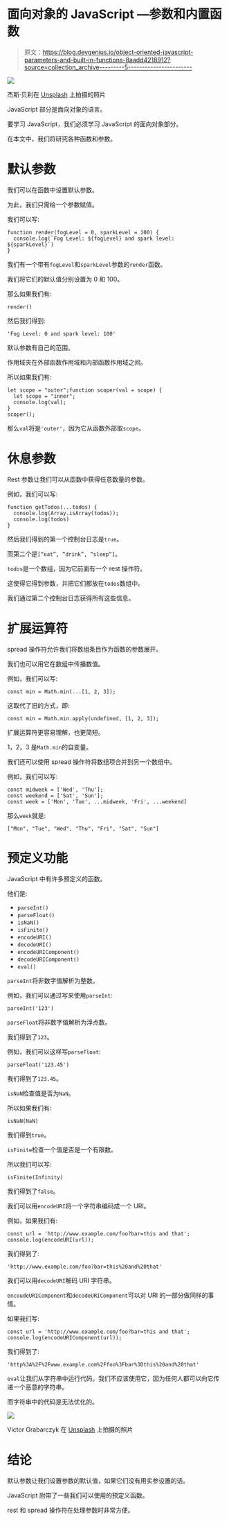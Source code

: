 # 面向对象的 JavaScript —参数和内置函数

> 原文：<https://blog.devgenius.io/object-oriented-javascript-parameters-and-built-in-functions-8aadd4218912?source=collection_archive---------5----------------------->

![](img/4461e3b98fc448cdd3a0737300a738f8.png)

杰斯·贝利在 [Unsplash](https://unsplash.com?utm_source=medium&utm_medium=referral) 上拍摄的照片

JavaScript 部分是面向对象的语言。

要学习 JavaScript，我们必须学习 JavaScript 的面向对象部分。

在本文中，我们将研究各种函数和参数。

# 默认参数

我们可以在函数中设置默认参数。

为此，我们只需给一个参数赋值。

我们可以写:

```
function render(fogLevel = 0, sparkLevel = 100) {
  console.log(`Fog Level: ${fogLevel} and spark level:
${sparkLevel}`)
}
```

我们有一个带有`fogLevel`和`sparkLevel`参数的`render`函数。

我们将它们的默认值分别设置为 0 和 100。

那么如果我们有:

```
render()
```

然后我们得到:

```
'Fog Level: 0 and spark level: 100'
```

默认参数有自己的范围。

作用域夹在外部函数作用域和内部函数作用域之间。

所以如果我们有:

```
let scope = "outer";function scoper(val = scope) {
  let scope = "inner";
  console.log(val);
}
scoper();
```

那么`val`将是`'outer'`，因为它从函数外部取`scope`。

# 休息参数

Rest 参数让我们可以从函数中获得任意数量的参数。

例如，我们可以写:

```
function getTodos(...todos) {
  console.log(Array.isArray(todos));
  console.log(todos)
}
```

然后我们得到的第一个控制台日志是`true`。

而第二个是`[“eat”, “drink”, “sleep”]`。

`todos`是一个数组，因为它前面有一个 rest 操作符。

这使得它得到参数，并把它们都放在`todos`数组中。

我们通过第二个控制台日志获得所有这些信息。

# 扩展运算符

spread 操作符允许我们将数组条目作为函数的参数展开。

我们也可以用它在数组中传播数值。

例如，我们可以写:

```
const min = Math.min(...[1, 2, 3]);
```

这取代了旧的方式，即:

```
const min = Math.min.apply(undefined, [1, 2, 3]);
```

扩展运算符更容易理解，也更简短。

1，2，3 是`Math.min`的自变量。

我们还可以使用 spread 操作符将数组项合并到另一个数组中。

例如，我们可以写:

```
const midweek = ['Wed', 'Thu'];
const weekend = ['Sat', 'Sun'];
const week = ['Mon', 'Tue', ...midweek, 'Fri', ...weekend]
```

那么`week`就是:

```
["Mon", "Tue", "Wed", "Thu", "Fri", "Sat", "Sun"]
```

# 预定义功能

JavaScript 中有许多预定义的函数。

他们是:

*   `parseInt()`
*   `parseFloat()`
*   `isNaN()`
*   `isFinite()`
*   `encodeURI()`
*   `decodeURI()`
*   `encodeURIComponent()`
*   `decodeURIComponent()`
*   `eval()`

`parseInt`将非数字值解析为整数。

例如，我们可以通过写来使用`parseInt`:

```
parseInt('123')
```

`parseFloat`将非数字值解析为浮点数。

我们得到了`123`。

例如，我们可以这样写`parseFloat`:

```
parseFloat('123.45')
```

我们得到了`123.45`。

`isNaN`检查值是否为`NaN`。

所以如果我们有:

```
isNaN(NaN)
```

我们得到`true`。

`isFinite`检查一个值是否是一个有限数。

所以我们可以写:

```
isFinite(Infinity)
```

我们得到了`false`。

我们可以用`encodeURI`将一个字符串编码成一个 URI。

例如，如果我们有:

```
const url = 'http://www.example.com/foo?bar=this and that';
console.log(encodeURI(url));
```

我们得到了:

```
'http://www.example.com/foo?bar=this%20and%20that'
```

我们可以用`decodeURI`解码 URI 字符串。

`encoudeURIComponent`和`decodeURIComponent`可以对 URI 的一部分做同样的事情。

如果我们写:

```
const url = 'http://www.example.com/foo?bar=this and that';
console.log(encodeURIComponent(url));
```

我们得到了:

```
'http%3A%2F%2Fwww.example.com%2Ffoo%3Fbar%3Dthis%20and%20that'
```

`eval`让我们从字符串中运行代码。我们不应该使用它，因为任何人都可以向它传递一个恶意的字符串。

而字符串中的代码是无法优化的。

![](img/09ab3b0c41362d0d3d4c77bedfba2962.png)

Victor Grabarczyk 在 [Unsplash](https://unsplash.com?utm_source=medium&utm_medium=referral) 上拍摄的照片

# 结论

默认参数让我们设置参数的默认值，如果它们没有用实参设置的话。

JavaScript 附带了一些我们可以使用的预定义函数。

rest 和 spread 操作符在处理参数时非常方便。